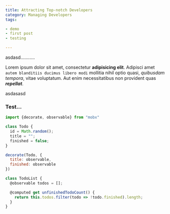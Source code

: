 ```yaml
---
title: Attracting Top-notch Developers
category: Managing Developers
tags:

- demo
- first post
- testing

---
```


asdasd...........
<!--more-->



Lorem ipsum dolor sit amet, consectetur **adipisicing elit**. Adipisci amet `autem blanditiis ducimus libero modi`
mollitia nihil optio quasi, *quibusdam tempora*, vitae voluptatum. Aut enim necessitatibus non provident quas
***repellat***.

asdasasd

### Test...

```javascript
import {decorate, observable} from "mobx"

class Todo {
  id = Math.random();
  title = "";
  finished = false;
}

decorate(Todo, {
  title: observable,
  finished: observable
})

class TodoList {
  @observable todos = [];

  @computed get unfinishedTodoCount() {
    return this.todos.filter(todo => !todo.finished).length;
  }
}
```
